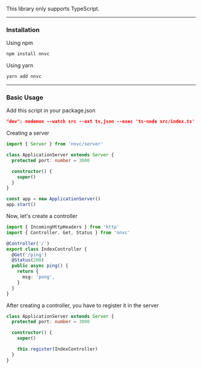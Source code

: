 This library only supports TypeScript.

---

### Installation

Using npm

```bash
npm install nnvc
```

Using yarn

```bash
yarn add nnvc
```

---

### Basic Usage

Add this script in your package.json

```json
"dev": nodemon --watch src --ext ts,json --exec 'ts-node src/index.ts'
```

Creating a server

```ts
import { Server } from 'nnvc/server'

class ApplicationServer extends Server {
  protected port: number = 3000

  constructor() {
    super()
  }
}

const app = new ApplicationServer()
app.start()
```

Now, let's create a controller

```ts
import { IncomingHttpHeaders } from 'http'
import { Controller, Get, Status } from 'nnvc'

@Controller('/')
export class IndexController {
  @Get('/ping')
  @Status(200)
  public async ping() {
    return {
      msg: 'pong',
    }
  }
}
```

After creating a controller, you have to register it in the server

```ts
class ApplicationServer extends Server {
  protected port: number = 3000

  constructor() {
    super()

    this.register(IndexController)
  }
}
```
